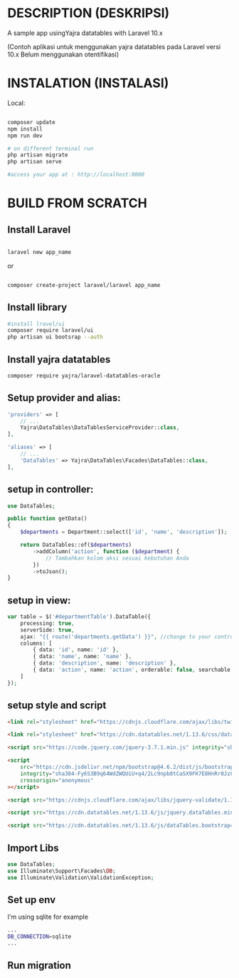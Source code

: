 # DESCRIPTION (DESKRIPSI)

A sample app usingYajra datatables with Laravel 10.x

(Contoh aplikasi untuk menggunakan yajra datatables pada Laravel versi 10.x 
Belum menggunakan otentifikasi)


# INSTALATION (INSTALASI)

Local:

```BASH

composer update
npm install
npm run dev

# on different terminal run
php artisan migrate
php artisan serve

#access your app at : http://localhost:8000
```

# BUILD FROM SCRATCH

## Install Laravel

```BASH

laravel new app_name

```

or

```BASH

composer create-project laravel/laravel app_name

```

## Install library

```BASH
#install lravel/ui
composer require laravel/ui
php artisan ui bootsrap --auth
```

## Install yajra datatables

```bash
composer require yajra/laravel-datatables-oracle
```

## Setup provider and alias:

```PHP
'providers' => [
    // ...
    Yajra\DataTables\DataTablesServiceProvider::class,
],

'aliases' => [
    // ...
    'DataTables' => Yajra\DataTables\Facades\DataTables::class,
],

```

## setup in controller:

```php
use DataTables;

public function getData()
{
    $departments = Department::select(['id', 'name', 'description']);

    return DataTables::of($departments)
        ->addColumn('action', function ($department) {
            // Tambahkan kolom aksi sesuai kebutuhan Anda
        })
        ->toJson();
}

```

## setup in view:

```php
var table = $('#departmentTable').DataTable({
    processing: true,
    serverSide: true,
    ajax: "{{ route('departments.getData') }}", //change to your controller route
    columns: [
        { data: 'id', name: 'id' },
        { data: 'name', name: 'name' },
        { data: 'description', name: 'description' },
        { data: 'action', name: 'action', orderable: false, searchable: false }
    ]
});

```

## setup style and script

```HTML
<link rel="stylesheet" href="https://cdnjs.cloudflare.com/ajax/libs/twitter-bootstrap/4.5.2/css/bootstrap.css">

<link rel="stylesheet" href="https://cdn.datatables.net/1.13.6/css/dataTables.bootstrap4.min.css">

<script src="https://code.jquery.com/jquery-3.7.1.min.js" integrity="sha256-/JqT3SQfawRcv/BIHPThkBvs0OEvtFFmqPF/lYI/Cxo=" crossorigin="anonymous"></script>
```

```html
<script
    src="https://cdn.jsdelivr.net/npm/bootstrap@4.6.2/dist/js/bootstrap.bundle.min.js"
    integrity="sha384-Fy6S3B9q64WdZWQUiU+q4/2Lc9npb8tCaSX9FK7E8HnRr0Jz8D6OP9dO5Vg3Q9ct"
    crossorigin="anonymous"
></script>

<script src="https://cdnjs.cloudflare.com/ajax/libs/jquery-validate/1.19.0/jquery.validate.js"></script>

<script src="https://cdn.datatables.net/1.13.6/js/jquery.dataTables.min.js"></script>

<script src="https://cdn.datatables.net/1.13.6/js/dataTables.bootstrap4.min.js"></script>
```

## Import Libs

```php
use DataTables;
use Illuminate\Support\Facades\DB;
use Illuminate\Validation\ValidationException;
```

## Set up env

I'm using sqlite for example
```BASH
...
DB_CONNECTION=sqlite
...
```

## Run migration
